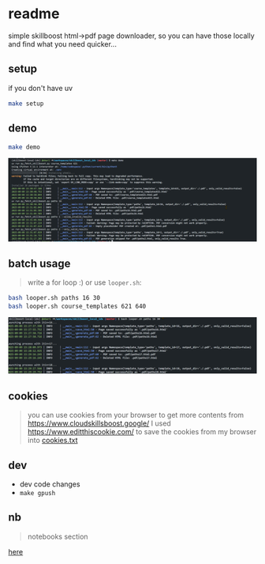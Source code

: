 # readme

simple skillboost html->pdf page downloader, so you can have those locally and find what you need quicker...

## setup

if you don't have uv

```sh
make setup
```

## demo

```sh
make demo
```

![alt text](3f9c1b8e-7a2d-4e5f-bc3a-9f1e8d2a6c4f.png)

## batch usage

> write a for loop :)
or use `looper.sh`:

```sh
bash looper.sh paths 16 30
bash looper.sh course_templates 621 640
```

![alt text](a7d4e2c1-9b3f-4c8a-8e2f-1d3b7f9a2e6c.png)

## cookies
> you can use cookies from your browser to get more contents from
https://www.cloudskillsboost.google/
I used
https://www.editthiscookie.com/
to save the cookies from my browser
into [cookies.txt](./cookies.txt)

## dev
-  dev code changes
- `make gpush`

## nb
> notebooks section

[here](./nb/README.md)
